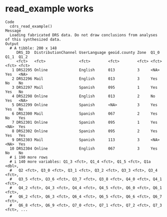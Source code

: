 # read_example works

    Code
      cdrs_read_example()
    Message
      Loading fabricated DRS data. Do not draw conclusions from analyses of this synthesized data.
    Output
      # A tibble: 200 x 148
         DRS_ID  DistributionChannel UserLanguage geoid.county Zone  Q1_0  Q1_1  Q1_2 
         <fct>   <fct>               <fct>        <fct>        <fct> <fct> <fct> <fct>
       1 DRS2295 Online              English      013          3     <NA>  Yes   <NA> 
       2 DRS2296 Mail                English      013          3     Yes   No    No   
       3 DRS2297 Mail                Spanish      095          1     Yes   Yes   No   
       4 DRS2298 Online              English      013          2     No    Yes   <NA> 
       5 DRS2299 Online              Spanish      <NA>         3     Yes   Yes   No   
       6 DRS2300 Mail                Spanish      067          2     Yes   No    Yes  
       7 DRS2301 Online              Spanish      095          1     Yes   <NA>  Yes  
       8 DRS2302 Online              Spanish      095          2     Yes   Yes   Yes  
       9 DRS2303 Mail                Spanish      113          3     <NA>  <NA>  Yes  
      10 DRS2304 Online              English      067          3     Yes   No    No   
      # i 190 more rows
      # i 140 more variables: Q1_3 <fct>, Q1_4 <fct>, Q1_5 <fct>, Q1a <dbl>,
      #   Q2 <fct>, Q3_0 <fct>, Q3_1 <fct>, Q3_2 <fct>, Q3_3 <fct>, Q3_4 <fct>,
      #   Q3_5 <fct>, Q3_6 <fct>, Q3_7 <fct>, Q3_8 <fct>, Q4_0 <fct>, Q4_1 <fct>,
      #   Q4_2 <fct>, Q4_3 <fct>, Q4_4 <fct>, Q4_5 <fct>, Q6_0 <fct>, Q6_1 <fct>,
      #   Q6_2 <fct>, Q6_3 <fct>, Q6_4 <fct>, Q6_5 <fct>, Q6_6 <fct>, Q6_7 <fct>,
      #   Q6_8 <fct>, Q6_9 <fct>, Q7_0 <fct>, Q7_1 <fct>, Q7_2 <fct>, Q7_3 <fct>, ...


